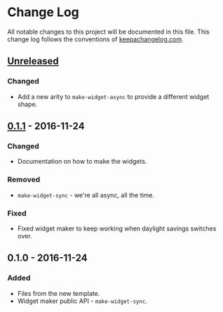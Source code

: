 # Change Log
All notable changes to this project will be documented in this file. This change log follows the conventions of [keepachangelog.com](http://keepachangelog.com/).

## [Unreleased]
### Changed
- Add a new arity to `make-widget-async` to provide a different widget shape.

## [0.1.1] - 2016-11-24
### Changed
- Documentation on how to make the widgets.

### Removed
- `make-widget-sync` - we're all async, all the time.

### Fixed
- Fixed widget maker to keep working when daylight savings switches over.

## 0.1.0 - 2016-11-24
### Added
- Files from the new template.
- Widget maker public API - `make-widget-sync`.

[Unreleased]: https://github.com/your-name/specter-reproduce/compare/0.1.1...HEAD
[0.1.1]: https://github.com/your-name/specter-reproduce/compare/0.1.0...0.1.1
